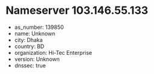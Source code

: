 # Nameserver 103.146.55.133

* as_number: 139850
* name: Unknown
* city: Dhaka
* country: BD
* organization: Hi-Tec Enterprise
* version: Unknown
* dnssec: true
